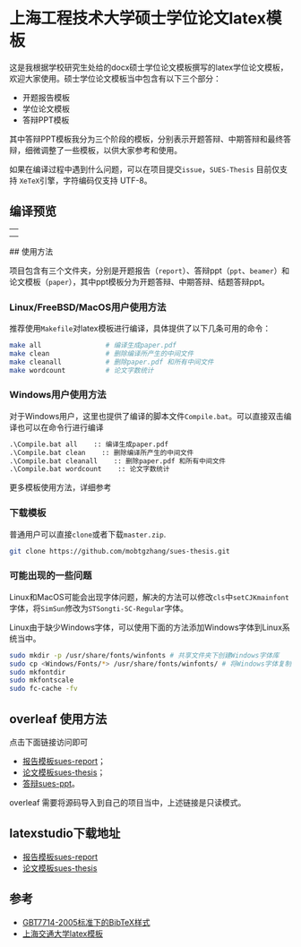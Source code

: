 # 上海工程技术大学硕士学位论文latex模板
这是我根据学校研究生处给的docx硕士学位论文模板撰写的latex学位论文模板，欢迎大家使用。硕士学位论文模板当中包含有以下三个部分：
+ 开题报告模板
+ 学位论文模板
+ 答辩PPT模板

其中答辩PPT模板我分为三个阶段的模板，分别表示开题答辩、中期答辩和最终答辩，细微调整了一些模板，以供大家参考和使用。

如果在编译过程中遇到什么问题，可以在项目提交`issue`，`SUES-Thesis` 目前仅支持 `XeTeX`引擎，字符编码仅支持 UTF-8。
## 编译预览
<table>
  <tr>
    <td><img="img/page1.png"></td>
  </tr>
  <tr>
    <td><img="img/page2.png"></td>
  </tr>
</table>
## 使用方法

项目包含有三个文件夹，分别是开题报告（`report`）、答辩ppt（`ppt`、`beamer`）和论文模板（`paper`），其中ppt模板分为开题答辩、中期答辩、结题答辩ppt。

### Linux/FreeBSD/MacOS用户使用方法
推荐使用`Makefile`对latex模板进行编译，具体提供了以下几条可用的命令：
```bash
make all                # 编译生成paper.pdf
make clean              # 删除编译所产生的中间文件
make cleanall           # 删除paper.pdf 和所有中间文件
make wordcount          # 论文字数统计
```

### Windows用户使用方法
对于Windows用户，这里也提供了编译的脚本文件`Compile.bat`。可以直接双击编译也可以在命令行进行编译
```bat
.\Compile.bat all    :: 编译生成paper.pdf
.\Compile.bat clean    :: 删除编译所产生的中间文件
.\Compile.bat cleanall    :: 删除paper.pdf 和所有中间文件
.\Compile.bat wordcount    :: 论文字数统计
```
更多模板使用方法，详细参考

### 下载模板
普通用户可以直接`clone`或者下载`master.zip`.
```bash
git clone https://github.com/mobtgzhang/sues-thesis.git
```
### 可能出现的一些问题
Linux和MacOS可能会出现字体问题，解决的方法可以修改`cls`中`setCJKmainfont`字体，将`SimSun`修改为`STSongti-SC-Regular`字体。

Linux由于缺少Windows字体，可以使用下面的方法添加Windows字体到Linux系统当中。
```bash
sudo mkdir -p /usr/share/fonts/winfonts # 共享文件夹下创建Windows字体库
sudo cp <Windows/Fonts/*> /usr/share/fonts/winfonts/ # 将Windows字体复制到对应的文件夹下面，注意将标定的文件夹替换为Windows所在的目录
sudo mkfontdir
sudo mkfontscale
sudo fc-cache -fv
```

## overleaf 使用方法
点击下面链接访问即可
+ [报告模板sues-report](https://www.overleaf.com/read/dgcffrccywsx)；
+ [论文模板sues-thesis](https://www.overleaf.com/read/wsxxrhvmfhjm)；
+ [答辩sues-ppt](https://www.overleaf.com/read/wvnggtjdkjbc)。

overleaf 需要将源码导入到自己的项目当中，上述链接是只读模式。

## latexstudio下载地址
+ [报告模板sues-report](https://www.latexstudio.net/index/details/index/ids/3058)
+ [论文模板sues-thesis](https://www.latexstudio.net/index/details/index/ids/3061)

## 参考

+ [GBT7714-2005标准下的BibTeX样式](https://github.com/Haixing-Hu/GBT7714-2005-BibTeX-Style)
+ [上海交通大学latex模板](https://github.com/sjtug/SJTUThesis)
